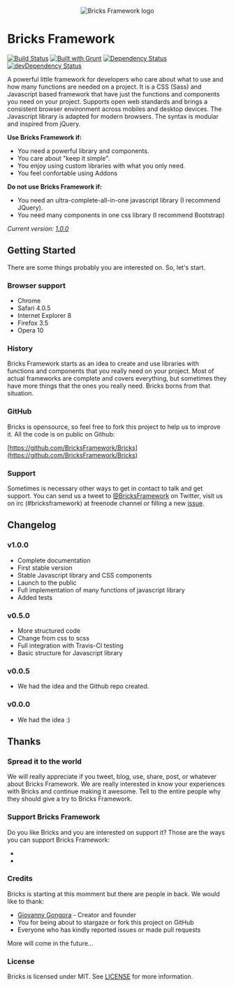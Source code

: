 <p align="center">
	<img src="https://raw.githubusercontent.com/BricksFramework/artwork/master/png/bricks-color.png?raw=true" style="max-width: 300px;" alt="Bricks Framework logo"/>
</p>

<p align="center">
	<h1>Bricks Framework</h1> 
</p>

[![Build Status](https://travis-ci.org/BricksFramework/Bricks.png)](https://travis-ci.org/BricksFramework/Bricks) [![Built with Grunt](https://cdn.gruntjs.com/builtwith.png)](http://gruntjs.com/) 
[![Dependency Status](https://david-dm.org/BricksFramework/Bricks.png)](https://david-dm.org/BricksFramework/Bricks) [![devDependency Status](https://david-dm.org/BricksFramework/Bricks/dev-status.png)](https://david-dm.org/BricksFramework/Bricks#info=devDependencies)

A powerful little framework for developers who care about what to use and how many functions are needed on a project. It is a CSS (Sass) and Javascript based framework that have just the functions and components you need on your project. Supports open web standards and brings a consistent browser environment across mobiles and desktop devices. The Javascript library is adapted for modern browsers. The syntax is modular and inspired from jQuery.

**Use Bricks Framework if:**

 * You need a powerful library and components.
 * You care about "keep it simple".
 * You enjoy using custom libraries with what you only need.
 * You feel confortable using Addons

**Do not use Bricks Framework if:**

 * You need an ultra-complete-all-in-one javascript library (I recommend JQuery).
 * You need many components in one css library (I recommend Bootstrap)

*Current version: [1.0.0]()*


Getting Started
---------------
There are some things probably you are interested on. So, let's start.

### Browser support

* Chrome
* Safari 4.0.5
* Internet Explorer 8
* Firefox 3.5
* Opera 10

### History
Bricks Framework starts as an idea to create and use libraries with functions and components that you really need on your project. Most of actual frameworks are complete and covers everything, but sometimes they have more things that the ones you really need. Bricks borns from that situation. 

### GitHub
Bricks is opensource, so feel free to fork this project to help us to improve it. All the code is on public on Github:

[https://github.com/BricksFramework/Bricks](https://github.com/BricksFramework/Bricks)

### Support
Sometimes is necessary other ways to get in contact to talk and get support. You can send us a tweet to [@BricksFramework](https://twitter.com/BricksFramework) on Twitter, visit us on irc (#bricksframework) at freenode channel or filling a new [issue](https://github.com/BricksFramework/Bricks/issues?milestone=none&page=1&state=open).


Changelog
---------
### v1.0.0
 * Complete documentation
 * First stable version
 * Stable Javascript library and CSS components
 * Launch to the public
 * Full implementation of many functions of javascript library
 * Added tests

### v0.5.0
 * More structured code
 * Change from css to scss
 * Full integration with Travis-CI testing
 * Basic structure for Javascript library

### v0.0.5
 * We had the idea and the Github repo created.

### v0.0.0
 * We had the idea :)


Thanks
------
### Spread it to the world
We will really appreciate if you tweet, blog, use, share, post, or whatever about Bricks Framework. We are really interested in know your experiences with Bricks and continue making it awesome. Tell to the entire people why they should give a try to Bricks Framework.

### Support Bricks Framework
Do you like Bricks and you are interested on support it? Those are the ways you can support Bricks Framework:

 * 
 *

### Credits
Bricks is starting at this momment but there are people in back. We would like to thank:

 * [Giovanny Gongora](https://github.com/Gioyik) - Creator and founder
 * You for being about to stargaze or fork this project on GitHub
 * Everyone who has kindly reported issues or made pull requests

More will come in the future...

### License
Bricks is licensed under MIT. See [LICENSE](https://github.com/BricksFramework/Bricks/blob/master/LICENSE.md) for more information.
